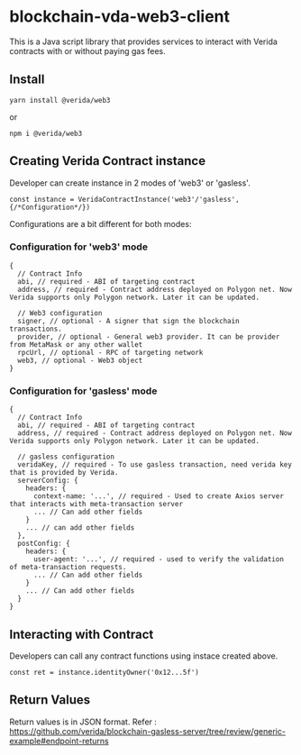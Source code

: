 # blockchain-vda-web3-client
This is a Java script library that provides services to interact with Verida contracts with or without paying gas fees.

## Install
```
yarn install @verida/web3
```
or
```
npm i @verida/web3
```

## Creating Verida Contract instance
Developer can create instance in 2 modes of 'web3' or 'gasless'.
```
const instance = VeridaContractInstance('web3'/'gasless', {/*Configuration*/})
```
Configurations are a bit different for both modes:
### Configuration for 'web3' mode
```
{
  // Contract Info
  abi, // required - ABI of targeting contract
  address, // required - Contract address deployed on Polygon net. Now Verida supports only Polygon network. Later it can be updated.

  // Web3 configuration
  signer, // optional - A signer that sign the blockchain transactions.
  provider, // optional - General web3 provider. It can be provider from MetaMask or any other wallet
  rpcUrl, // optional - RPC of targeting network
  web3, // optional - Web3 object
}
```
### Configuration for 'gasless' mode
```
{
  // Contract Info
  abi, // required - ABI of targeting contract
  address, // required - Contract address deployed on Polygon net. Now Verida supports only Polygon network. Later it can be updated.

  // gasless configuration
  veridaKey, // required - To use gasless transaction, need verida key that is provided by Verida.
  serverConfig: {
    headers: {
      context-name: '...', // required - Used to create Axios server that interacts with meta-transaction server
      ... // Can add other fields
    }
    ... // can add other fields
  },
  postConfig: {
    headers: {
      user-agent: '...', // required - used to verify the validation of meta-transaction requests.
      ... // Can add other fields
    }
    ... // Can add other fields
  }
}
```

## Interacting with Contract
Developers can call any contract functions using instace created above.
```
const ret = instance.identityOwner('0x12...5f')
```

## Return Values
Return values is in JSON format. 
Refer : https://github.com/verida/blockchain-gasless-server/tree/review/generic-example#endpoint-returns
